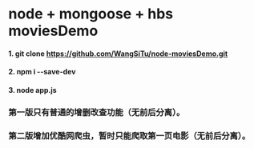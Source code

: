 # node + mongoose + hbs moviesDemo
#### 1. git clone https://github.com/WangSiTu/node-moviesDemo.git
#### 2. npm i --save-dev
#### 3. node app.js
### 第一版只有普通的增删改查功能（无前后分离）。

### 第二版增加优酷网爬虫，暂时只能爬取第一页电影（无前后分离）。
